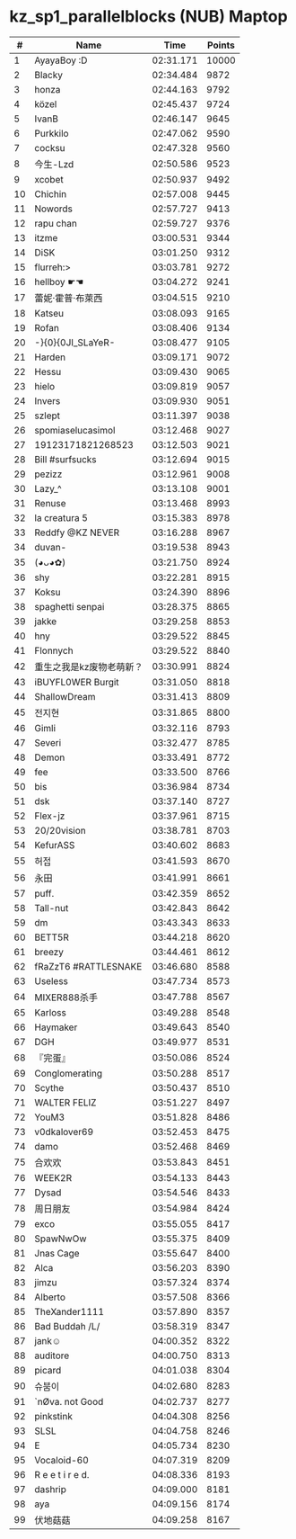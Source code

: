 # kz_sp1_parallelblocks (NUB) Maptop

|  # | Name | Time | Points |
|-------------- | -------------- | -------------- | -------------- | 
| 1 | AyayaBoy :D | 02:31.171 | 10000 | 
| 2 | Blacky | 02:34.484 | 9872 | 
| 3 | honza | 02:44.163 | 9792 | 
| 4 | közel | 02:45.437 | 9724 | 
| 5 | IvanB | 02:46.147 | 9645 | 
| 6 | Purkkilo | 02:47.062 | 9590 | 
| 7 | cocksu | 02:47.328 | 9560 | 
| 8 | 今生-Lzd | 02:50.586 | 9523 | 
| 9 | xcobet | 02:50.937 | 9492 | 
| 10 | Chichin | 02:57.008 | 9445 | 
| 11 | Nowords | 02:57.727 | 9413 | 
| 12 | rapu chan | 02:59.727 | 9376 | 
| 13 | itzme | 03:00.531 | 9344 | 
| 14 | DiSK | 03:01.250 | 9312 | 
| 15 | flurreh:> | 03:03.781 | 9272 | 
| 16 | hellboy ☛☚ | 03:04.272 | 9241 | 
| 17 | 蕾妮·霍普·布萊西 | 03:04.515 | 9210 | 
| 18 | Katseu | 03:08.093 | 9165 | 
| 19 | Rofan | 03:08.406 | 9134 | 
| 20 | -}{0}{0JI_SLaYeR- | 03:08.477 | 9105 | 
| 21 | Harden | 03:09.171 | 9072 | 
| 22 | Hessu | 03:09.430 | 9065 | 
| 23 | hielo | 03:09.819 | 9057 | 
| 24 | Invers | 03:09.930 | 9051 | 
| 25 | szlept | 03:11.397 | 9038 | 
| 26 | spomiaselucasimol | 03:12.468 | 9027 | 
| 27 | 19123171821268523 | 03:12.503 | 9021 | 
| 28 | Bill #surfsucks | 03:12.694 | 9015 | 
| 29 | pezizz | 03:12.961 | 9008 | 
| 30 | Lazy_^ | 03:13.108 | 9001 | 
| 31 | Renuse | 03:13.468 | 8993 | 
| 32 | la creatura 5 | 03:15.383 | 8978 | 
| 33 | Reddfy @KZ NEVER | 03:16.288 | 8967 | 
| 34 | duvan- | 03:19.538 | 8943 | 
| 35 | (◕ᴗ◕✿) | 03:21.750 | 8924 | 
| 36 | shy | 03:22.281 | 8915 | 
| 37 | Koksu | 03:24.390 | 8896 | 
| 38 | spaghetti senpai | 03:28.375 | 8865 | 
| 39 | jakke | 03:29.258 | 8853 | 
| 40 | hny | 03:29.522 | 8845 | 
| 41 | Flonnych | 03:29.522 | 8840 | 
| 42 | 重生之我是kz废物老萌新？ | 03:30.991 | 8824 | 
| 43 | iBUYFL0WER Burgit | 03:31.050 | 8818 | 
| 44 | ShallowDream | 03:31.413 | 8809 | 
| 45 | 전지현 | 03:31.865 | 8800 | 
| 46 | Gimli | 03:32.116 | 8793 | 
| 47 | Severi | 03:32.477 | 8785 | 
| 48 | Demon | 03:33.491 | 8772 | 
| 49 | fee | 03:33.500 | 8766 | 
| 50 | bis | 03:36.984 | 8734 | 
| 51 | dsk | 03:37.140 | 8727 | 
| 52 | Flex-jz | 03:37.961 | 8715 | 
| 53 | 20/20vision | 03:38.781 | 8703 | 
| 54 | KefurASS | 03:40.602 | 8683 | 
| 55 | 허접 | 03:41.593 | 8670 | 
| 56 | 永田 | 03:41.991 | 8661 | 
| 57 | puff. | 03:42.359 | 8652 | 
| 58 | Tall-nut | 03:42.843 | 8642 | 
| 59 | dm | 03:43.343 | 8633 | 
| 60 | BETT5R | 03:44.218 | 8620 | 
| 61 | breezy | 03:44.461 | 8612 | 
| 62 | fRaZzT6 #RATTLESNAKE | 03:46.680 | 8588 | 
| 63 | Useless | 03:47.734 | 8573 | 
| 64 | MIXER888杀手 | 03:47.788 | 8567 | 
| 65 | Karloss | 03:49.288 | 8548 | 
| 66 | Haymaker | 03:49.643 | 8540 | 
| 67 | DGH | 03:49.977 | 8531 | 
| 68 | 『完蛋』 | 03:50.086 | 8524 | 
| 69 | Conglomerating | 03:50.288 | 8517 | 
| 70 | Scythe | 03:50.437 | 8510 | 
| 71 | WALTER FELIZ | 03:51.227 | 8497 | 
| 72 | YouM3 <CS2 Enjoyer> | 03:51.828 | 8486 | 
| 73 | v0dkalover69 | 03:52.453 | 8475 | 
| 74 | damo | 03:52.468 | 8469 | 
| 75 | 合欢欢 | 03:53.843 | 8451 | 
| 76 | WEEK2R | 03:54.133 | 8443 | 
| 77 | Dysad | 03:54.546 | 8433 | 
| 78 | 周日朋友 | 03:54.984 | 8424 | 
| 79 | exco | 03:55.055 | 8417 | 
| 80 | SpawNwOw | 03:55.375 | 8409 | 
| 81 | Jnas Cage | 03:55.647 | 8400 | 
| 82 | Alca | 03:56.203 | 8390 | 
| 83 | jimzu | 03:57.324 | 8374 | 
| 84 | Alberto | 03:57.508 | 8366 | 
| 85 | TheXander1111 | 03:57.890 | 8357 | 
| 86 | Bad Buddah /L/ | 03:58.319 | 8347 | 
| 87 | jank☺ | 04:00.352 | 8322 | 
| 88 | auditore | 04:00.750 | 8313 | 
| 89 | picard | 04:01.038 | 8304 | 
| 90 | 슈붐이 | 04:02.680 | 8283 | 
| 91 | `nØva. not Good | 04:02.737 | 8277 | 
| 92 | pinkstink | 04:04.308 | 8256 | 
| 93 | SLSL | 04:04.758 | 8246 | 
| 94 | E | 04:05.734 | 8230 | 
| 95 | Vocaloid-60 | 04:07.319 | 8209 | 
| 96 | R e e t i r e d. | 04:08.336 | 8193 | 
| 97 | dashrip | 04:09.000 | 8181 | 
| 98 | aya | 04:09.156 | 8174 | 
| 99 | 伏地菇菇 | 04:09.258 | 8167 | 

